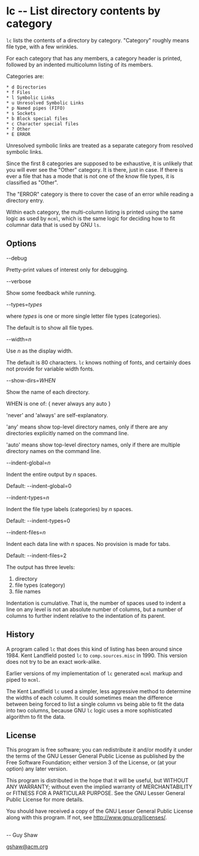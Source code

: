 # lc -- List directory contents by category

`lc` lists the contents of a directory by category.
"Category" roughly means file type, with a few wrinkles.

For each category that has any members,
a category header is printed,
followed by an indented multicolumn listing
of its members.

Categories are:

    * d Directories
    * f Files
    * l Symbolic Links
    * u Unresolved Symbolic Links
    * p Named pipes (FIFO)
    * s Sockets
    * b Block special files
    * c Character special files
    * ? Other
    * E ERROR

Unresolved symbolic links are treated as a separate
category from resolved symbolic links.

Since the first 8 categories are supposed to be exhaustive,
it is unlikely that you will ever see the "Other" category.
It is there, just in case.  If there is ever a file that has
a mode that is not one of the know file types, it is classified
as "Other".

The "ERROR" category is there to cover the case of an error
while reading a directory entry.

Within each category, the multi-column listing is printed
using the same logic as used by `mcml`, which is the same
logic for deciding how to fit columnar data that is used
by GNU `ls`.


## Options

--debug

Pretty-print values of interest only for debugging.

--verbose

Show some feedback while running.


--types=_types_

where _types_ is one or more single letter file types (categories).

The default is to show all file types.


--width=_n_

Use _n_ as the display width.

The default is 80 characters.
`lc` knows nothing of fonts,
and certainly does not provide for variable width fonts.

--show-dirs=_WHEN_

Show the name of each directory.

WHEN is one of: { never always any auto }

'never' and 'always' are self-explanatory.

'any' means show top-level directory names,
only if there are any directories explicitly named
on the command line.

'auto' means show top-level directory names,
only if there are multiple directory names on the command line.


--indent-global=_n_

Indent the entire output by _n_ spaces.

Default: --indent-global=0

--indent-types=_n_

Indent the file type labels (categories) by _n_ spaces.

Default: --indent-types=0


--indent-files=_n_

Indent each data line with _n_ spaces.
No provision is made for tabs.

Default: --indent-files=2

The output has three levels:

1. directory
2. file types (category)
3. file names

Indentation is cumulative.
That is, the number of spaces used to indent a line on any level
is not an absolute number of columns, but a number of columns
to further indent relative to the indentation of its parent.

## History

A program called `lc` that does this kind of listing
has been around since 1984.  Kent Landfield posted
`lc` to `comp.sources.misc` in 1990.  This version
does not try to be an exact work-alike.

Earlier versions of my implementation of `lc`
generated `mcml` markup and piped to `mcml`.

The Kent Landfield `lc` used a simpler, less aggressive
method to determine the widths of each column.
It could sometimes mean the difference between being
forced to list a single column vs being able to fit
the data into two columns, because GNU `lc` logic
uses a more sophisticated algorithm to fit the data.

## License

This program is free software; you can redistribute it and/or modify
it under the terms of the GNU Lesser General Public License as
published by the Free Software Foundation; either version 3 of the
License, or (at your option) any later version.

This program is distributed in the hope that it will be useful,
but WITHOUT ANY WARRANTY; without even the implied warranty of
MERCHANTABILITY or FITNESS FOR A PARTICULAR PURPOSE.  See the GNU
Lesser General Public License for more details.

You should have received a copy of the GNU Lesser General Public License
along with this program.  If not, see <http://www.gnu.org/licenses/>.

##

-- Guy Shaw

   gshaw@acm.org

